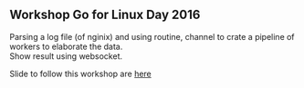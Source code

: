 ## Workshop Go for Linux Day 2016

Parsing a log file (of nginix) and using routine, channel to crate a pipeline of workers to elaborate the data.  
Show result using websocket. 

Slide to follow this workshop are [here](https://go-talks.appspot.com/github.com/tux-eithel/linuxday2016-golang-work/slide/slide.slide)


